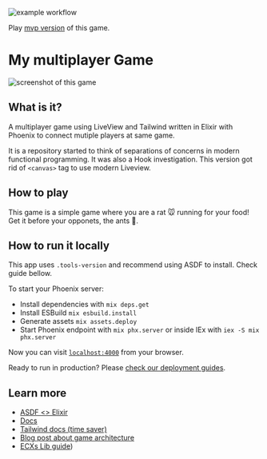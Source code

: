 ![example workflow](https://github.com/matheusheck/multiplayer_game/actions/workflows/elixir.yml/badge.svg)

Play [mvp version](https://multiplayer-game.fly.dev/) of this game.

# My multiplayer Game

![screenshot of this game](https://github.com/matheusheck/multiplayer_game/assets/39709032/80540279-b737-48e6-98fe-41f4b08aaec1)

## What is it?

A multiplayer game using LiveView and Tailwind written in Elixir with Phoenix to connect mutiple players at same game.

It is a repository started to think of separations of concerns in modern functional programming.
It was also a Hook investigation. This version got rid of `<canvas>` tag to use modern Liveview.

## How to play

This game is a simple game where you are a rat 🐭 running for your food!
Get it before your opponets, the ants 🐜.

## How to run it locally

This app uses `.tools-version` and recommend using ASDF to install. Check guide bellow.

To start your Phoenix server:

- Install dependencies with `mix deps.get`
- Install ESBuild `mix esbuild.install`
- Generate assets `mix assets.deploy`
- Start Phoenix endpoint with `mix phx.server` or inside IEx with `iex -S mix phx.server`

Now you can visit [`localhost:4000`](http://localhost:4000) from your browser.

Ready to run in production? Please [check our deployment guides](https://hexdocs.pm/phoenix/deployment.html).

## Learn more

- [ASDF <> Elixir]([https://hexdocs.pm/phoenix_live_view/Phoenix.LiveView.html](https://thinkingelixir.com/install-elixir-using-asdf/))
- [Docs](https://hexdocs.pm/phoenix_live_view/Phoenix.LiveView.html)
- [Tailwind docs (time saver)](https://tailwindcss.com/docs/)
- [Blog post about game architecture](https://dockyard.com/blog/2023/07/06/ecsx-a-new-approach-to-game-development-in-elixir)
- [ECXs Lib guide](https://hexdocs.pm/ecsx/web_frontend_liveview.html#client-input-via-liveview))

